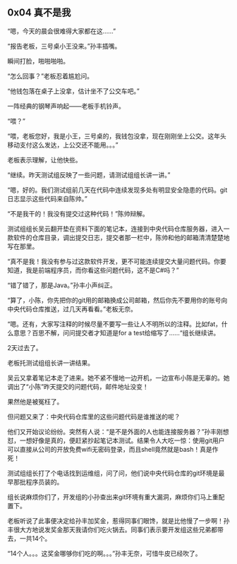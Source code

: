 ## 0x04 真不是我

“嗯，今天的晨会很难得大家都在这……”

“报告老板，三号桌小王没来。”孙丰插嘴。

瞬间打脸，啪啪啪啪。

“怎么回事？”老板忍着尴尬问。

“他钱包落在桌子上没拿，估计坐不了公交车吧。”

一阵经典的钢琴声响起——老板手机铃声。

“喂？”

“喂，老板您好，我是小王，三号桌的，我钱包没拿，现在刚刚坐上公交。这年头移动支付这么发达，上公交还不能用。。。”

老板表示理解，让他快些。

“继续。昨天测试组反映了一些问题，请测试组组长讲一讲。”

“嗯，好的。我们测试组前几天在代码中连续发现多处有明显安全隐患的代码。git日志显示这些代码来自陈帅。”

“不是我干的！我没有提交过这种代码！”陈帅辩解。

测试组组长吴云翻开垫在资料下面的笔记本，连接到中央代码仓库服务器，进入一款软件的仓库目录，调出提交日志，提交者那一栏中，陈帅和他的邮箱清清楚楚地写在那里。

“真不是我！我没有参与过这款软件开发，更不可能连续提交大量问题代码。你要知道，我是前端程序员，而你看这些问题代码，这不是C#吗？”

“错了错了，那是Java。”孙丰小声纠正。

“算了，小陈，你先把你的git用的邮箱换成公司邮箱，然后你先不要用你的账号向中央代码仓库推送，过几天再看看。”老板无奈。

“嗯。还有，大家写注释的时候尽量不要写一些让人不明所以的注释。比如fat，什么意思？百思不解，问问提交者才知道是for a test给缩写了……“组长继续讲。

2天过去了。

老板托测试组组长讲一讲结果。

吴云又拿着笔记本走了进来。她不紧不慢地一边开机，一边宣布小陈是无辜的。她调出了“小陈”昨天提交的问题代码，邮件地址没变！

果然他是被冤枉了。

但问题又来了：中央代码仓库里的这些问题代码是谁推送的呢？

他们又开始议论纷纷。突然有人说：“是不是外面的人也能连接服务器？”孙丰刚想怼，一想好像是真的，便赶紧抄起笔记本测试。结果令人大吃一惊：使用git用户可以直接从公司的开放免费wifi无密码登录，而且shell竟然就是bash！真是作死！

测试组组长打了个电话找到运维组，问了问，他们说中央代码仓库的git环境是最早那批程序员装的。

组长说麻烦你们了，开发组的小孙查出来git环境有重大漏洞，麻烦你们马上重配置下。

老板听说了此事便决定给孙丰加奖金，惹得同事们眼馋，就是比他慢了一步啊！孙丰很大方地说发奖金那天我请你们吃火锅去。同事们表示要开发组这些兄弟都带去，一共14个。

“14个人。。。这奖金哪够你们吃的啊。。。”孙丰无奈，可惜牛皮已经吹了。

